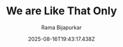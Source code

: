 ---
title: "We are Like That Only"
date: "2025-08-16T19:43:17.438Z"
author: "Rama Bijapurkar"
read_year: "NO"
recommendation: '3'
url: /bookshelf/we-are-like-that-only
---